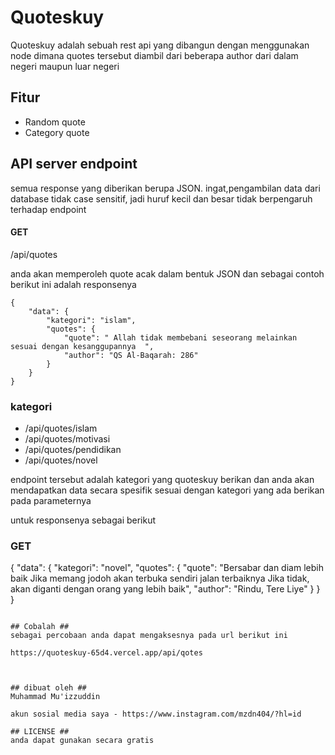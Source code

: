 # Quoteskuy
Quoteskuy adalah sebuah rest api yang dibangun dengan menggunakan node dimana quotes tersebut diambil dari beberapa author dari dalam negeri maupun luar negeri


## Fitur ##
* Random quote
* Category quote

## API server endpoint ##
semua response yang diberikan berupa JSON. ingat,pengambilan data dari database tidak case sensitif, jadi huruf kecil dan besar tidak berpengaruh terhadap endpoint 

#### GET

/api/quotes

anda akan memperoleh quote acak dalam bentuk JSON dan sebagai contoh berikut ini adalah responsenya 

```
{
    "data": {
        "kategori": "islam",
        "quotes": {
            "quote": " Allah tidak membebani seseorang melainkan sesuai dengan kesanggupannya  ",
            "author": "QS Al-Baqarah: 286"
        }
    }
}
```

### kategori

* /api/quotes/islam
* /api/quotes/motivasi
* /api/quotes/pendidikan
* /api/quotes/novel

endpoint tersebut adalah kategori yang quoteskuy berikan dan anda akan mendapatkan data secara spesifik sesuai dengan kategori yang ada berikan pada parameternya

untuk responsenya sebagai berikut

### GET

{
    "data": {
        "kategori": "novel",
            "quotes": {
            "quote": "Bersabar dan diam lebih baik Jika memang jodoh akan terbuka sendiri jalan terbaiknya Jika tidak, akan diganti dengan orang yang lebih baik",
            "author": "Rindu, Tere Liye"
        }
    }
}
```

## Cobalah ##
sebagai percobaan anda dapat mengaksesnya pada url berikut ini

https://quoteskuy-65d4.vercel.app/api/qotes



## dibuat oleh ##
Muhammad Mu'izzuddin 

akun sosial media saya - https://www.instagram.com/mzdn404/?hl=id

## LICENSE ##
anda dapat gunakan secara gratis